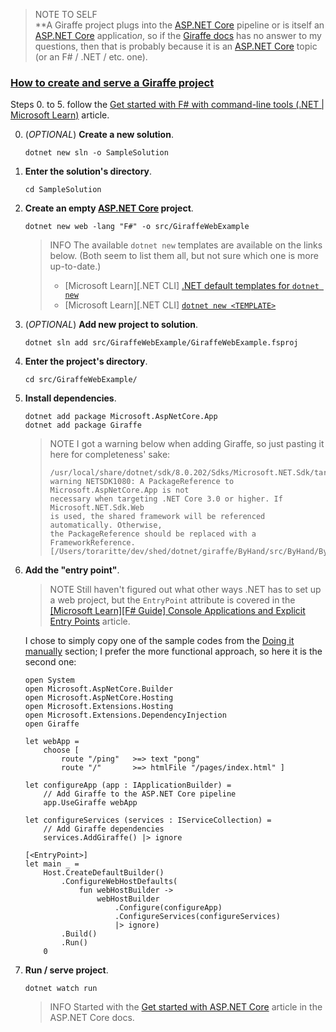 > NOTE TO SELF  
> **A Giraffe project plugs into the [ASP.NET Core][1] pipeline or is itself an [ASP.NET Core][1] applicatio*n*, so if the [Giraffe docs][2] has no answer to my questions, then that is probably because it is an [ASP.NET Core][1] topic (or an F# / .NET / etc. one).

### [How to create and serve a Giraffe project](https://stackoverflow.com/questions/78232524/how-to-start-creating-a-giraffe-web-project-and-how-to-serve-it)

Steps 0. to 5. follow the [Get started with F# with command-line tools (.NET | Microsoft Learn)](https://learn.microsoft.com/en-us/dotnet/fsharp/get-started/get-started-command-line) article.

0. (_OPTIONAL_) **Create a new solution**.

   ```
   dotnet new sln -o SampleSolution
   ```

1. **Enter the solution's directory**.

   ```
   cd SampleSolution
   ```

2. **Create an empty [ASP.NET Core][1] project**.

   ```
   dotnet new web -lang "F#" -o src/GiraffeWebExample
   ```

   > INFO The available `dotnet new` templates are available on the links below. (Both seem to list them all, but not sure which one is more up-to-date.)
   > + \[Microsoft Learn]\[.NET CLI] [.NET default templates for `dotnet new`](https://learn.microsoft.com/en-us/dotnet/core/tools/dotnet-new-sdk-templates)
   > + \[Microsoft Learn]\[.NET CLI] [`dotnet new <TEMPLATE>`](https://learn.microsoft.com/en-us/dotnet/core/tools/dotnet-new)


3. (_OPTIONAL_) **Add new project to solution**.

   ```
   dotnet sln add src/GiraffeWebExample/GiraffeWebExample.fsproj
   ```

4. **Enter the project's directory**.

   ```
   cd src/GiraffeWebExample/
   ```

5. **Install dependencies**.

   ```
   dotnet add package Microsoft.AspNetCore.App
   dotnet add package Giraffe
   ```

   > NOTE I got a warning below when adding Giraffe, so just pasting it here for completeness' sake:
   > ```
   > /usr/local/share/dotnet/sdk/8.0.202/Sdks/Microsoft.NET.Sdk/targets/Microsoft.NET.Sdk.DefaultItems.Shared.targets(111,5):
   > warning NETSDK1080: A PackageReference to Microsoft.AspNetCore.App is not
   > necessary when targeting .NET Core 3.0 or higher. If Microsoft.NET.Sdk.Web
   > is used, the shared framework will be referenced automatically. Otherwise,
   > the PackageReference should be replaced with a FrameworkReference.
   > [/Users/toraritte/dev/shed/dotnet/giraffe/ByHand/src/ByHand/ByHand.fsproj]
   > ```

6. **Add the "entry point"**.

   > NOTE Still haven't figured out what other ways .NET has to set up a web project, but the `EntryPoint` attribute is covered in the [[Microsoft Learn][F# Guide] Console Applications and Explicit Entry Points](https://learn.microsoft.com/en-us/dotnet/fsharp/language-reference/functions/entry-point) article.


   I chose to simply copy one of the sample codes from the [Doing it manually](https://giraffe.wiki/#doing-it-manually) section; I prefer the more functional approach, so here it is the second one:

   ```
   open System
   open Microsoft.AspNetCore.Builder
   open Microsoft.AspNetCore.Hosting
   open Microsoft.Extensions.Hosting
   open Microsoft.Extensions.DependencyInjection
   open Giraffe

   let webApp =
       choose [
           route "/ping"   >=> text "pong"
           route "/"       >=> htmlFile "/pages/index.html" ]

   let configureApp (app : IApplicationBuilder) =
       // Add Giraffe to the ASP.NET Core pipeline
       app.UseGiraffe webApp

   let configureServices (services : IServiceCollection) =
       // Add Giraffe dependencies
       services.AddGiraffe() |> ignore

   [<EntryPoint>]
   let main _ =
       Host.CreateDefaultBuilder()
           .ConfigureWebHostDefaults(
               fun webHostBuilder ->
                   webHostBuilder
                       .Configure(configureApp)
                       .ConfigureServices(configureServices)
                       |> ignore)
           .Build()
           .Run()
       0
   ```

7. **Run / serve project**.

   ```
   dotnet watch run
   ```

   > INFO Started with the [Get started with ASP.NET Core](https://learn.microsoft.com/en-us/aspnet/core/getting-started/) article in the ASP.NET Core docs.


  [1]: https://learn.microsoft.com/en-us/aspnet/core/
  [2]: https://giraffe.wiki/docs